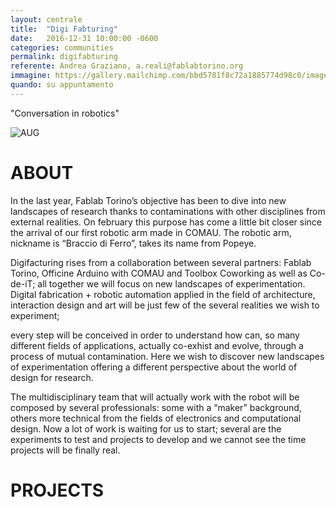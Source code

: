 ```yaml
---
layout: centrale
title:  "Digi Fabturing"
date:   2016-12-31 10:00:00 -0600
categories: communities
permalink: digifabturing
referente: Andrea Graziano, a.reali@fablabtorino.org
immagine: https://gallery.mailchimp.com/bbd5781f8c72a1885774d98c0/images/4b961ab0-6c4b-491f-ae61-5982eea81701.png
quando: su appuntamento
---
```


"Conversation in robotics"

<!--more-->
![AUG](http://digifabturing.github.io/LandingPage/img/digifacturing.jpg)

# ABOUT

In the last year, Fablab Torino’s objective has been to dive into new landscapes of research thanks to contaminations with other disciplines from external realities. On february this purpose has come a little bit closer since the arrival of our first robotic arm made in COMAU. The robotic arm, nickname is “Braccio di Ferro”, takes its name from Popeye.

Digifacturing rises from a collaboration between several partners: Fablab Torino, Officine Arduino with COMAU and Toolbox Coworking as well as Co-de-iT; all together we will focus on new landscapes of experimentation. Digital fabrication + robotic automation applied in the field of architecture, interaction design and art will be just few of the several realities we wish to experiment;

every step will be conceived in order to understand how can, so many different fields of applications, actually co-exhist and evolve, through a process of mutual contamination. Here we wish to discover new landscapes of experimentation offering a different perspective about the world of design for research.


The multidisciplinary team that will actually work with the robot will be composed by several professionals: some with a “maker” background, others more technical from the fields of electronics and computational design. Now a lot of work is waiting for us to start; several are the experiments to test and projects to develop and we cannot see the time projects will be finally real.

# PROJECTS
